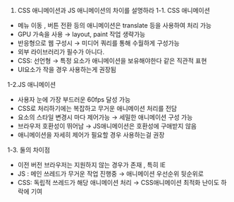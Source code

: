 1. CSS 애니메이션과 JS 애니메이션의 차이를 설명하라
   1-1. CSS 애니메이션

- 메뉴 이동 , 버튼 전환 등의 애니메이션은 translate 등을 사용하여 처리 가능
- GPU 가속을 사용 → layout, paint 작업 생략가능
- 반응형으로 웹 구성시 → 미디어 쿼리를 통해 수월하게 구성가능
- 외부 라이브러리가 필수가 아니다.
- CSS: 선언형 → 특정 요소가 애니메이션을 보유해야한다 같은 직관적 표현
- UI요소가 작을 경우 사용하는게 권장됨

1-2.JS 애니메이션

- 사용자 눈에 가장 부드러운 60fps 달성 가능
- CSS로 처리하기에는 복잡하고 무거운 애니메이션 처리를 전담
- 요소의 스타일 변경시 마다 제어가능 → 세밀한 애니메이션 구성 가능
- 브라우저 호환성이 뛰어남 → JS애니메이션은 호환성에 구애받지 않음
- 애니메이션을 자세히 제어가 필요할 경우 사용하는걸 권장

1-3. 둘의 차이점

- 이전 버전 브라우저는 지원하지 않는 경우가 존재 , 특히 IE
- JS : 메인 쓰레드가 무거운 작업 진행중 → 애니메이션 우선순위 뒷순위로
- CSS: 독립적 쓰레드가 해당 애니메이션 처리 → CSS애니메이션 최적화 난이도 하락에 기여
